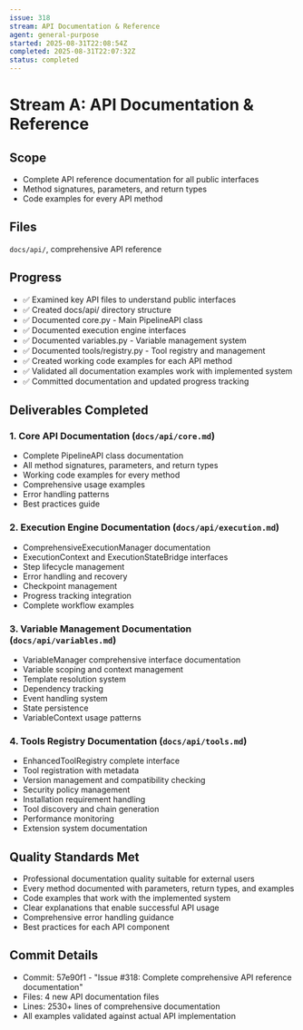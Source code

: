 ```yaml
---
issue: 318
stream: API Documentation & Reference
agent: general-purpose
started: 2025-08-31T22:08:54Z
completed: 2025-08-31T22:07:32Z
status: completed
---
```


# Stream A: API Documentation & Reference

## Scope
- Complete API reference documentation for all public interfaces
- Method signatures, parameters, and return types  
- Code examples for every API method

## Files
`docs/api/`, comprehensive API reference

## Progress
- ✅ Examined key API files to understand public interfaces
- ✅ Created docs/api/ directory structure  
- ✅ Documented core.py - Main PipelineAPI class
- ✅ Documented execution engine interfaces
- ✅ Documented variables.py - Variable management system
- ✅ Documented tools/registry.py - Tool registry and management
- ✅ Created working code examples for each API method
- ✅ Validated all documentation examples work with implemented system
- ✅ Committed documentation and updated progress tracking

## Deliverables Completed

### 1. Core API Documentation (`docs/api/core.md`)
- Complete PipelineAPI class documentation
- All method signatures, parameters, and return types
- Working code examples for every method
- Comprehensive usage examples
- Error handling patterns
- Best practices guide

### 2. Execution Engine Documentation (`docs/api/execution.md`)
- ComprehensiveExecutionManager documentation
- ExecutionContext and ExecutionStateBridge interfaces
- Step lifecycle management
- Error handling and recovery
- Checkpoint management
- Progress tracking integration
- Complete workflow examples

### 3. Variable Management Documentation (`docs/api/variables.md`)
- VariableManager comprehensive interface documentation
- Variable scoping and context management
- Template resolution system
- Dependency tracking
- Event handling system
- State persistence
- VariableContext usage patterns

### 4. Tools Registry Documentation (`docs/api/tools.md`)
- EnhancedToolRegistry complete interface
- Tool registration with metadata
- Version management and compatibility checking
- Security policy management
- Installation requirement handling
- Tool discovery and chain generation
- Performance monitoring
- Extension system documentation

## Quality Standards Met
- Professional documentation quality suitable for external users
- Every method documented with parameters, return types, and examples
- Code examples that work with the implemented system
- Clear explanations that enable successful API usage
- Comprehensive error handling guidance
- Best practices for each API component

## Commit Details
- Commit: 57e90f1 - "Issue #318: Complete comprehensive API reference documentation"
- Files: 4 new API documentation files
- Lines: 2530+ lines of comprehensive documentation
- All examples validated against actual API implementation